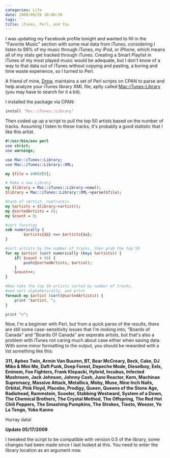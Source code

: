 ```yaml
---
categories: Life
date: 2008/09/28 18:00:39
tags: ''
title: iTunes, Perl, and You
---
```


I was updating my Facebook profile tonight and wanted to fill in the "Favorite
Music" section with some real data from iTunes, considering I listen to 99% of
my music through iTunes, my iPod, or iPhone, which means all of my stats get
tracked through iTunes. Creating a Smart Playlist in iTunes of my most played
music would be adequate, but I don't know of a way to that data out of iTunes
without copying and pasting, a boring and time waste experience, so I turned to
Perl.

A friend of mine, [Drew][1], maintains a set of Perl scripts on CPAN to parse
and help analyze your iTunes library XML file, aptly called
[Mac-iTunes-Library][2] (you may have to search for it a bit).

I installed the package via CPAN:

```perl
install 'Mac::iTunes::Library'
```

Then coded up up a script to pull the top 50 artists based on the number of
tracks. Assuming I listen to these tracks, it's probably a good statistic that
I like this artist.

```perl
#!/usr/bin/env perl
use strict;
use warnings;

use Mac::iTunes::Library;
use Mac::iTunes::Library::XML;

my $file = $ARGV[0];

# Make a new Library
my $library = Mac::iTunes::Library->new();
$library = Mac::iTunes::Library::XML->parse($file);

#hash of <Artist, numTracks>
my %artists = $library->artist();
my @sortedArtists = ();
my $count = 0;

#sort function
sub numerically {
        $artists{$b} <=> $artists{$a};
}

#sort artists by the number of tracks, then grab the top 50
for my $artist (sort numerically (keys %artists)) {
    if( $count < 50) {
        push(@sortedArtists, $artist);
    }
    $count++;
}

#Now take the top 50 artists sorted by number of tracks,
#and sort alphabetically, and print
foreach my $artist (sort(@sortedArtists)) {
    print "$artist, ";
}

print "n";
```

Now, I'm a beginner with Perl, but from a quick parse of the results, there are
still some case-sensitivity issues that I'm looking into; "Boards of Canada" and
"Boards Of Canada" are seperate artists, but that's also a problem with iTunes
not caring much about case either when saving data. With some minor formatting
to the output, you should be rewarded with a list something like this:

**311, Aphex Twin, Armin Van Buuren, BT, Bear McCreary, Beck, Cake, DJ Miko
& Mini Me, Daft Punk, Deep Forest, Depeche Mode, Dieselboy, Eels, Eminem, Foo
Fighters, Frank Klepacki, Hybrid, Incubus, Infected Mushroom, Jack Johnson,
Johnny Cash, Juno Reactor, Korn, Machinae Supremacy, Massive Attack, Metallica,
Moby, Muse, Nine Inch Nails, Orbital, Pink Floyd, Placebo, Prodigy, Queen,
Queens of the Stone Age, Radiohead, Rammstein, Scooter, Stabbing Westward,
System of a Down, The Chemical Brothers, The Crystal Method, The Offspring, The
Red Hot Chili Peppers, The Smashing Pumpkins, The Strokes, Tiesto, Weezer, Yo La
Tengo, Yoko Kanno**

Hurray data!

**Update 05/17/2009**

I tweaked the script to be compatible with version 0.5 of the library, some
changes had been made since I last looked at this. You need to enter the library
location as an argument now.


[1]: http://dinomite.net/
[2]: http://search.cpan.org/~dinomite/
